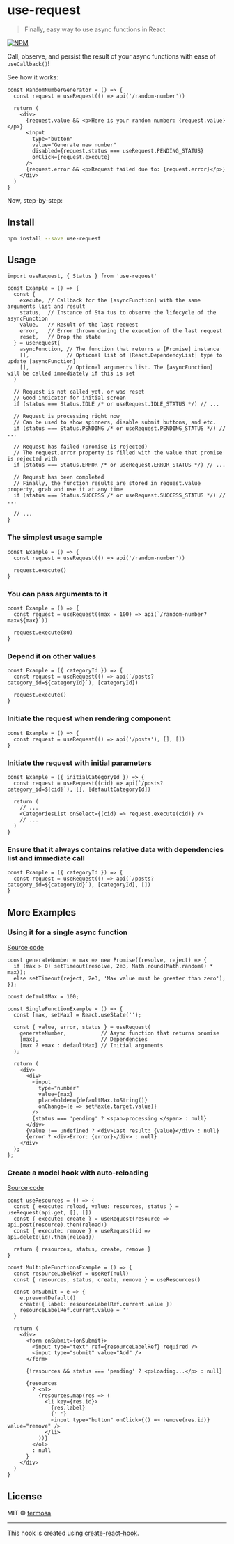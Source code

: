# use-request

> Finally, easy way to use async functions in React

[![NPM](https://img.shields.io/npm/v/use-request.svg)](https://www.npmjs.com/package/use-request)

Call, observe, and persist the result of your async functions with ease of `useCallback()`!

See how it works:

```tsx
const RandomNumberGenerator = () => {
  const request = useRequest(() => api('/random-number'))

  return (
    <div>
      {request.value && <p>Here is your random number: {request.value}</p>}
      <input
        type="button"
        value="Generate new number"
        disabled={request.status === useRequest.PENDING_STATUS}
        onClick={request.execute}
      />
      {request.error && <p>Request failed due to: {request.error}</p>}
    </div>
  )
}
```

Now, step-by-step:

## Install

```bash
npm install --save use-request
```

## Usage

```tsx
import useRequest, { Status } from 'use-request'

const Example = () => {
  const {
    execute, // Callback for the [asyncFunction] with the same arguments list and result
    status,  // Instance of Sta tus to observe the lifecycle of the asyncFunction
    value,   // Result of the last request
    error,   // Error thrown during the execution of the last request
    reset,   // Drop the state
  } = useRequest(
    asyncFunction, // The function that returns a [Promise] instance
    [],            // Optional list of [React.DependencyList] type to update [asyncFunction]
    [],            // Optional arguments list. The [asyncFunction] will be called immediately if this is set
  )

  // Request is not called yet, or was reset
  // Good indicator for initial screen
  if (status === Status.IDLE /* or useRequest.IDLE_STATUS */) // ...

  // Request is processing right now
  // Can be used to show spinners, disable submit buttons, and etc.
  if (status === Status.PENDING /* or useRequest.PENDING_STATUS */) // ...

  // Request has failed (promise is rejected)
  // The request.error property is filled with the value that promise is rejected with
  if (status === Status.ERROR /* or useRequest.ERROR_STATUS */) // ...

  // Request has been completed
  // Finally, the function results are stored in request.value property, grab and use it at any time
  if (status === Status.SUCCESS /* or useRequest.SUCCESS_STATUS */) // ...

  // ...
}
```

### The simplest usage sample

```tsx
const Example = () => {
  const request = useRequest(() => api('/random-number'))

  request.execute()
}
```

### You can pass arguments to it

```tsx
const Example = () => {
  const request = useRequest((max = 100) => api(`/random-number?max=${max}`))

  request.execute(80)
}
```

### Depend it on other values

```tsx
const Example = ({ categoryId }) => {
  const request = useRequest(() => api(`/posts?category_id=${categoryId}`), [categoryId])

  request.execute()
}
```

### Initiate the request when rendering component

```tsx
const Example = () => {
  const request = useRequest(() => api('/posts'), [], [])
}
```

### Initiate the request with initial parameters

```tsx
const Example = ({ initialCategoryId }) => {
  const request = useRequest((cid) => api(`/posts?category_id=${cid}`), [], [defaultCategoryId])

  return (
    // ...
    <CategoriesList onSelect={(cid) => request.execute(cid)} />
    // ...
  )
}
```

### Ensure that it always contains relative data with dependencies list and immediate call

```tsx
const Example = ({ categoryId }) => {
  const request = useRequest(() => api(`/posts?category_id=${categoryId}`), [categoryId], [])
}
```

## More Examples

### Using it for a single async function

[Source code](https://github.com/termosa/use-request/blob/master/example/src/SingleFunctionExample.js)

```tsx
const generateNumber = max => new Promise((resolve, reject) => {
  if (max > 0) setTimeout(resolve, 2e3, Math.round(Math.random() * max));
  else setTimeout(reject, 2e3, 'Max value must be greater than zero');
});

const defaultMax = 100;

const SingleFunctionExample = () => {
  const [max, setMax] = React.useState('');

  const { value, error, status } = useRequest(
    generateNumber,           // Async function that returns promise
    [max],                    // Dependencies
    [max ? +max : defaultMax] // Initial arguments
  );

  return (
    <div>
      <div>
        <input
          type="number"
          value={max}
          placeholder={defaultMax.toString()}
          onChange={e => setMax(e.target.value)}
        />
        {status === 'pending' ? <span>processing </span> : null}
      </div>
      {value !== undefined ? <div>Last result: {value}</div> : null}
      {error ? <div>Error: {error}</div> : null}
    </div>
  );
};
```

### Create a model hook with auto-reloading

[Source code](https://github.com/termosa/use-request/blob/master/example/src/MultipleFunctionsExample.js)

```tsx
const useResources = () => {
  const { execute: reload, value: resources, status } = useRequest(api.get, [], [])
  const { execute: create } = useRequest(resource => api.post(resource).then(reload))
  const { execute: remove } = useRequest(id => api.delete(id).then(reload))

  return { resources, status, create, remove }
}

const MultipleFunctionsExample = () => {
  const resourceLabelRef = useRef(null)
  const { resources, status, create, remove } = useResources()

  const onSubmit = e => {
    e.preventDefault()
    create({ label: resourceLabelRef.current.value })
    resourceLabelRef.current.value = ''
  }

  return (
    <div>
      <form onSubmit={onSubmit}>
        <input type="text" ref={resourceLabelRef} required />
        <input type="submit" value="Add" />
      </form>

      {!resources && status === 'pending' ? <p>Loading...</p> : null}

      {resources
        ? <ol>
          {resources.map(res => (
            <li key={res.id}>
              {res.label}
              {' '}
              <input type="button" onClick={() => remove(res.id)} value="remove" />
            </li>
          ))}
        </ol>
        : null
      }
    </div>
  )
}
```

## License

MIT © [termosa](https://github.com/termosa)

---

This hook is created using [create-react-hook](https://github.com/hermanya/create-react-hook).
